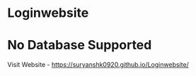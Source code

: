 # Loginwebsite
# No Database Supported
Visit Website - https://suryanshk0920.github.io/Loginwebsite/

